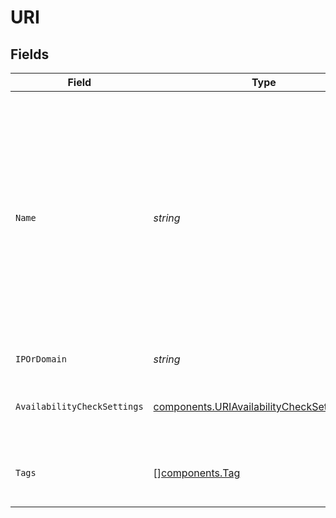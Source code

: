 # URI


## Fields

| Field                                                                                                                                                                                                            | Type                                                                                                                                                                                                             | Required                                                                                                                                                                                                         | Description                                                                                                                                                                                                      |
| ---------------------------------------------------------------------------------------------------------------------------------------------------------------------------------------------------------------- | ---------------------------------------------------------------------------------------------------------------------------------------------------------------------------------------------------------------- | ---------------------------------------------------------------------------------------------------------------------------------------------------------------------------------------------------------------- | ---------------------------------------------------------------------------------------------------------------------------------------------------------------------------------------------------------------- |
| `Name`                                                                                                                                                                                                           | *string*                                                                                                                                                                                                         | :heavy_check_mark:                                                                                                                                                                                               | Name of the URI, which must be unique within the organization. The name must also not contain any control characters, any white space other than space (U+0020), or any consecutive, leading or trailing spaces. |
| `IPOrDomain`                                                                                                                                                                                                     | *string*                                                                                                                                                                                                         | :heavy_check_mark:                                                                                                                                                                                               | IP/domain of the URI.                                                                                                                                                                                            |
| `AvailabilityCheckSettings`                                                                                                                                                                                      | [components.URIAvailabilityCheckSettingsInput](../../models/components/uriavailabilitychecksettingsinput.md)                                                                                                     | :heavy_check_mark:                                                                                                                                                                                               | Use this field to configure availability tests for the URI.                                                                                                                                                      |
| `Tags`                                                                                                                                                                                                           | [][components.Tag](../../models/components/tag.md)                                                                                                                                                               | :heavy_minus_sign:                                                                                                                                                                                               | Tags associated with the URI for categorization.                                                                                                                                                                 |